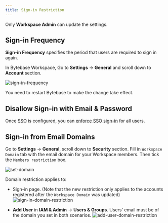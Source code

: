 ```yaml
---
title: Sign-in Restriction
---
```


<HintBlock type="info">

Only **Workspace Admin** can update the settings.

</HintBlock>

## Sign-in Frequency

<PricingPlanBlock feature_name='SIGNIN_FREQUENCY' />

**Sign-in Frequency** specifies the period that users are required to sign in again.

In Bytebase Workspace, Go to **Settings** -> **General** and scroll down to **Account** section.

![sign-in-frequency](/content/docs/administration/sign-in-restriction/sign-in-frequency.webp)

You need to restart Bytebase to make the change take effect.

## Disallow Sign-in with Email & Password

<PricingPlanBlock feature_name='SSO' />

Once [SSO](/docs/administration/sso/overview) is configured, you can [enforce SSO sign-in](/docs/administration/sso/overview/#enforce-sso-sign-in) for all users.

## Sign-in from Email Domains

Go to **Settings** -> **General**, scroll down to **Security** section. Fill in `Workspace Domain` tab with the email domain for your Workspace members. Then tick the `Members restriction` box.

![set-domain](/content/docs/administration/sign-in-restriction/set-domain.webp)

Domain restriction applies to:

- Sign-in page. (Note that the new restriction only applies to the accounts registered after the `Workspace Domain` was updated)
  ![sign-in-domain-restriction](/content/docs/administration/sign-in-restriction/sign-in-domain-restriction.webp)

- **Add User** in **IAM & Admin** -> **Users & Groups**. Users' email must be of the domain you set in both scenarios.
  ![add-user-domain-restriction](/content/docs/administration/sign-in-restriction/add-user-domain-restriction.webp)
